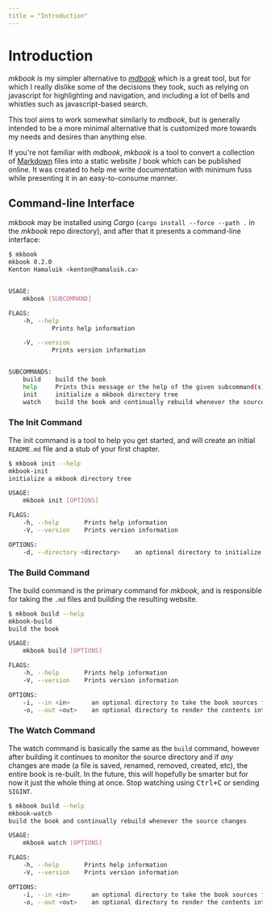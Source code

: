 ```yaml
---
title = "Introduction"
---
```


# Introduction

_mkbook_ is my simpler alternative to [_mdbook_](https://crates.io/crates/mdbook) which is a great tool, but for which I really dislike some of the decisions they took, such as relying on javascript for highlighting and navigation, and including a lot of bells and whistles such as javascript-based search.

This tool aims to work somewhat similarly to _mdbook_, but is generally intended to be a more minimal alternative that is customized more towards my needs and desires than anything else.

If you're not familiar with _mdbook_, _mkbook_ is a tool to convert a collection of [Markdown](https://commonmark.org/) files into a static website / book which can be published online. It was created to help me write documentation with minimum fuss while presenting it in an easy-to-consume manner.

## Command-line Interface

_mkbook_ may be installed using _Cargo_ (`cargo install --force --path .` in the _mkbook_ repo directory), and after that it presents a command-line interface:

```sh
$ mkbook
mkbook 0.2.0
Kenton Hamaluik <kenton@hamaluik.ca>


USAGE:
    mkbook [SUBCOMMAND]

FLAGS:
    -h, --help       
            Prints help information

    -V, --version    
            Prints version information


SUBCOMMANDS:
    build    build the book
    help     Prints this message or the help of the given subcommand(s)
    init     initialize a mkbook directory tree
    watch    build the book and continually rebuild whenever the source changes
```

### The Init Command

The init command is a tool to help you get started, and will create an initial `README.md` file and a stub of your first chapter.

```sh
$ mkbook init --help
mkbook-init 
initialize a mkbook directory tree

USAGE:
    mkbook init [OPTIONS]

FLAGS:
    -h, --help       Prints help information
    -V, --version    Prints version information

OPTIONS:
    -d, --directory <directory>    an optional directory to initialize into [default: src]
```

### The Build Command

The build command is the primary command for _mkbook_, and is responsible for taking the `.md` files and building the resulting website.

```sh
$ mkbook build --help
mkbook-build 
build the book

USAGE:
    mkbook build [OPTIONS]

FLAGS:
    -h, --help       Prints help information
    -V, --version    Prints version information

OPTIONS:
    -i, --in <in>      an optional directory to take the book sources from [default: src]
    -o, --out <out>    an optional directory to render the contents into [default: book]
```

### The Watch Command

The watch command is basically the same as the `build` command, however after building it continues to monitor the source directory and if _any_ changes are made (a file is saved, renamed, removed, created, etc), the entire book is re-built. In the future, this will hopefully be smarter but for now it just the whole thing at once. Stop watching using <kbd>Ctrl+C</kbd> or sending `SIGINT`.

```sh
$ mkbook build --help
mkbook-watch 
build the book and continually rebuild whenever the source changes

USAGE:
    mkbook watch [OPTIONS]

FLAGS:
    -h, --help       Prints help information
    -V, --version    Prints version information

OPTIONS:
    -i, --in <in>      an optional directory to take the book sources from [default: src]
    -o, --out <out>    an optional directory to render the contents into [default: book]
```

